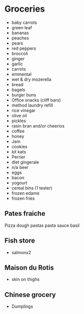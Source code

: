 # Groceries

- baby carrots
- green leaf
- bananas
- peaches
- pears
- red peppers
- broccoli
- ginger
- garlic
- carrots
- emmental
- wet & dry mozerella
- bread
- bagels
- burger buns
- Office snacks (cliff bars)
- method laundry refill
- rice vinegar
- olive oil
- pickles
- rasin bran and/or cheerios
- coffee
- honey
- Jam
- cookies
- kit kats
- Perrier
- diet gingerale
- n/a beer
- eggs
- bacon
- yogourt
- cereal bins (1 tester)
- frozen edame
- frozen fries

## Pates fraiche

Pizza dough
pastas
pasta sauce
basil

## Fish store

- salmonx2

## Maison du Rotis

- skin on thighs

## Chinese grocery

- Dumplings
